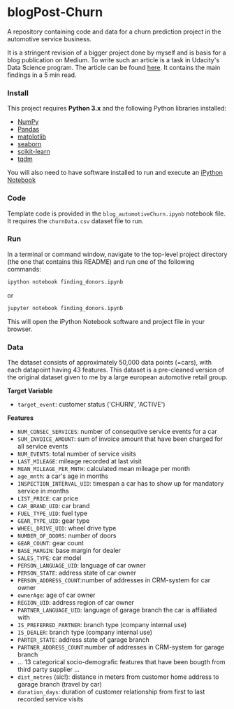 # blogPost-Churn
A repository containing code and data for a churn prediction project in the automotive service business.

It is a stringent revision of a bigger project done by myself and is basis for a blog publication on Medium. 
To write such an article is a task in Udacity's Data Science program. The article can be found [here](https://medium.com/@raph_91654/predict-churn-retain-your-customers-39cc62c322ed). It contains the main findings in a 5 min read.

### Install

This project requires **Python 3.x** and the following Python libraries installed:

- [NumPy](http://www.numpy.org/)
- [Pandas](http://pandas.pydata.org)
- [matplotlib](http://matplotlib.org/)
- [seaborn](http://seaborn.org)
- [scikit-learn](http://scikit-learn.org/stable/)
- [tqdm](https://pypi.org/project/tqdm/)

You will also need to have software installed to run and execute an [iPython Notebook](http://ipython.org/notebook.html)

### Code

Template code is provided in the `blog_automotiveChurn.ipynb` notebook file. 
It requires the `churnData.csv` dataset file to run. 

### Run

In a terminal or command window, navigate to the top-level project directory (the one that contains this README) 
and run one of the following commands:

```bash
ipython notebook finding_donors.ipynb
```  
or
```bash
jupyter notebook finding_donors.ipynb
```

This will open the iPython Notebook software and project file in your browser.

### Data

The dataset consists of approximately 50,000 data points (=cars), with each datapoint having 43 features. 
This dataset is a pre-cleaned version of the original dataset given to me by a large european automotive retail group.

**Target Variable**
- `target_event`: customer status ('CHURN', 'ACTIVE')

**Features**
- `NUM_CONSEC_SERVICES`: number of consequtive service events for a car
- `SUM_INVOICE_AMOUNT`: sum of invoice amount that have been charged for all service events
- `NUM_EVENTS`: total number of service visits
- `LAST_MILEAGE`: mileage recorded at last visit
- `MEAN_MILEAGE_PER_MNTH`: calculated mean mileage per month 
- `age_mnth`: a car's age in months
- `INSPECTION_INTERVAL_UID`: timespan a car has to show up for mandatory service in months
- `LIST_PRICE`: car price
- `CAR_BRAND_UID`: car brand
- `FUEL_TYPE_UID`: fuel type
- `GEAR_TYPE_UID`: gear type
- `WHEEL_DRIVE_UID`: wheel drive type
- `NUMBER_OF_DOORS`: number of doors
- `GEAR_COUNT`: gear count
- `BASE_MARGIN`: base margin for dealer
- `SALES_TYPE`: car model
- `PERSON_LANGUAGE_UID`: language of car owner
- `PERSON_STATE`: address state of car owner
- `PERSON_ADDRESS_COUNT`:number of addresses in CRM-system for car owner
- `ownerAge`: age of car owner
- `REGION_UID`: address region of car owner
- `PARTNER_LANGUAGE_UID`: language of garage branch the car is affiliated with
- `IS_PREFERRED_PARTNER`: branch type (company internal use)
- `IS_DEALER`: branch type (company internal use)
- `PARTER_STATE`: address state of garage branch
- `PARTNER_ADDRESS_COUNT`:number of addresses in CRM-system for garage branch
-  ... 13 categorical socio-demografic features that have been bougth from third party supplier ...
- `dist_metres` (sic!): distance in meters from customer home address to garage branch (travel by car)
- `duration_days`: duration of customer relationship from first to last recorded service visits
